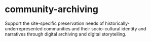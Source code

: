 # community-archiving
Support the site-specific preservation needs of historically-underrepresented communities and their socio-cultural identity and narratives through digital archiving and digital storytelling.
